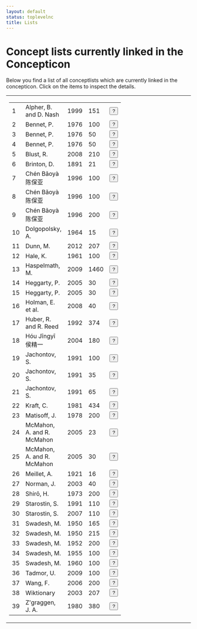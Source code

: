 ```yaml
---
layout: default
status: toplevelnc
title: Lists
---
```

<div style="display:none">t5</div>

# Concept lists currently linked in the Concepticon

Below you find a list of all conceptlists which are currently linked in the concepticon. Click on the items to inspect the details.





<table style="border:0px solid white;width:100%"><tr><td style="border:0px solid white;vertical-align:top;width:50%"><div style="display:inline;float:left">
<table id="conceptlists" class=""><tbody><tr id="Alpher-1999-151"><td>1</td><td>Alpher, B. and D. Nash</td><td>1999</td><td>151</td><td><button class="btn-xs btn" onclick="showReference('Alpher-1999-151')">?</button></td></tr><tr id="Bennet-1976-100"><td>2</td><td>Bennet, P.</td><td>1976</td><td>100</td><td><button class="btn-xs btn" onclick="showReference('Bennet-1976-100')">?</button></td></tr><tr id="Bennet-1976-50b"><td>3</td><td>Bennet, P.</td><td>1976</td><td>50</td><td><button class="btn-xs btn" onclick="showReference('Bennet-1976-50b')">?</button></td></tr><tr id="Bennet-1976-50a"><td>4</td><td>Bennet, P.</td><td>1976</td><td>50</td><td><button class="btn-xs btn" onclick="showReference('Bennet-1976-50a')">?</button></td></tr><tr id="Blust-2008-210"><td>5</td><td>Blust, R.</td><td>2008</td><td>210</td><td><button class="btn-xs btn" onclick="showReference('Blust-2008-210')">?</button></td></tr><tr id="Brinton-1891-21"><td>6</td><td>Brinton, D.</td><td>1891</td><td>21</td><td><button class="btn-xs btn" onclick="showReference('Brinton-1891-21')">?</button></td></tr><tr id="Chén-1996-100a"><td>7</td><td>Chén Bǎoyà 陈保亚</td><td>1996</td><td>100</td><td><button class="btn-xs btn" onclick="showReference('Chén-1996-100a')">?</button></td></tr><tr id="Chén-1996-100b"><td>8</td><td>Chén Bǎoyà 陈保亚</td><td>1996</td><td>100</td><td><button class="btn-xs btn" onclick="showReference('Chén-1996-100b')">?</button></td></tr><tr id="Chén-1996-200"><td>9</td><td>Chén Bǎoyà 陈保亚</td><td>1996</td><td>200</td><td><button class="btn-xs btn" onclick="showReference('Chén-1996-200')">?</button></td></tr><tr id="Dolgopolsky-1964-15"><td>10</td><td>Dolgopolsky, A.</td><td>1964</td><td>15</td><td><button class="btn-xs btn" onclick="showReference('Dolgopolsky-1964-15')">?</button></td></tr><tr id="Dunn-2012-207"><td>11</td><td>Dunn, M.</td><td>2012</td><td>207</td><td><button class="btn-xs btn" onclick="showReference('Dunn-2012-207')">?</button></td></tr><tr id="Hale-1961-100"><td>12</td><td>Hale, K.</td><td>1961</td><td>100</td><td><button class="btn-xs btn" onclick="showReference('Hale-1961-100')">?</button></td></tr><tr id="Haspelmath-2009-1460"><td>13</td><td>Haspelmath, M.</td><td>2009</td><td>1460</td><td><button class="btn-xs btn" onclick="showReference('Haspelmath-2009-1460')">?</button></td></tr><tr id="Heggarty-2005-30a"><td>14</td><td>Heggarty, P.</td><td>2005</td><td>30</td><td><button class="btn-xs btn" onclick="showReference('Heggarty-2005-30a')">?</button></td></tr><tr id="Heggarty-2005-30b"><td>15</td><td>Heggarty, P.</td><td>2005</td><td>30</td><td><button class="btn-xs btn" onclick="showReference('Heggarty-2005-30b')">?</button></td></tr><tr id="Holman-2008-40"><td>16</td><td>Holman, E. et al.</td><td>2008</td><td>40</td><td><button class="btn-xs btn" onclick="showReference('Holman-2008-40')">?</button></td></tr><tr id="Huber-1992-374"><td>17</td><td>Huber, R. and R. Reed</td><td>1992</td><td>374</td><td><button class="btn-xs btn" onclick="showReference('Huber-1992-374')">?</button></td></tr><tr id="Hóu-2004-180"><td>18</td><td>Hóu Jīngyī 侯精一</td><td>2004</td><td>180</td><td><button class="btn-xs btn" onclick="showReference('Hóu-2004-180')">?</button></td></tr><tr id="Jachontov-1991-100"><td>19</td><td>Jachontov, S.</td><td>1991</td><td>100</td><td><button class="btn-xs btn" onclick="showReference('Jachontov-1991-100')">?</button></td></tr><tr id="Jachontov-1991-35"><td>20</td><td>Jachontov, S.</td><td>1991</td><td>35</td><td><button class="btn-xs btn" onclick="showReference('Jachontov-1991-35')">?</button></td></tr><tr id="Jachontov-1991-65"><td>21</td><td>Jachontov, S.</td><td>1991</td><td>65</td><td><button class="btn-xs btn" onclick="showReference('Jachontov-1991-65')">?</button></td></tr><tr id="Kraft-1981-434"><td>22</td><td>Kraft, C.</td><td>1981</td><td>434</td><td><button class="btn-xs btn" onclick="showReference('Kraft-1981-434')">?</button></td></tr><tr id="Matisoff-1978-200"><td>23</td><td>Matisoff, J.</td><td>1978</td><td>200</td><td><button class="btn-xs btn" onclick="showReference('Matisoff-1978-200')">?</button></td></tr><tr id="McMahon-2005-23"><td>24</td><td>McMahon, A. and R. McMahon</td><td>2005</td><td>23</td><td><button class="btn-xs btn" onclick="showReference('McMahon-2005-23')">?</button></td></tr><tr id="McMahon-2005-30"><td>25</td><td>McMahon, A. and R. McMahon</td><td>2005</td><td>30</td><td><button class="btn-xs btn" onclick="showReference('McMahon-2005-30')">?</button></td></tr><tr id="Meillet-1921-16"><td>26</td><td>Meillet, A.</td><td>1921</td><td>16</td><td><button class="btn-xs btn" onclick="showReference('Meillet-1921-16')">?</button></td></tr><tr id="Norman-2003-40"><td>27</td><td>Norman, J.</td><td>2003</td><td>40</td><td><button class="btn-xs btn" onclick="showReference('Norman-2003-40')">?</button></td></tr><tr id="Shirō-1973-200"><td>28</td><td>Shirō, H.</td><td>1973</td><td>200</td><td><button class="btn-xs btn" onclick="showReference('Shirō-1973-200')">?</button></td></tr><tr id="Starostin-1991-110"><td>29</td><td>Starostin, S.</td><td>1991</td><td>110</td><td><button class="btn-xs btn" onclick="showReference('Starostin-1991-110')">?</button></td></tr><tr id="Starostin-2007-110"><td>30</td><td>Starostin, S.</td><td>2007</td><td>110</td><td><button class="btn-xs btn" onclick="showReference('Starostin-2007-110')">?</button></td></tr><tr id="Swadesh-1950-165"><td>31</td><td>Swadesh, M.</td><td>1950</td><td>165</td><td><button class="btn-xs btn" onclick="showReference('Swadesh-1950-165')">?</button></td></tr><tr id="Swadesh-1950-215"><td>32</td><td>Swadesh, M.</td><td>1950</td><td>215</td><td><button class="btn-xs btn" onclick="showReference('Swadesh-1950-215')">?</button></td></tr><tr id="Swadesh-1952-200"><td>33</td><td>Swadesh, M.</td><td>1952</td><td>200</td><td><button class="btn-xs btn" onclick="showReference('Swadesh-1952-200')">?</button></td></tr><tr id="Swadesh-1955-100"><td>34</td><td>Swadesh, M.</td><td>1955</td><td>100</td><td><button class="btn-xs btn" onclick="showReference('Swadesh-1955-100')">?</button></td></tr><tr id="Swadesh-1960-100"><td>35</td><td>Swadesh, M.</td><td>1960</td><td>100</td><td><button class="btn-xs btn" onclick="showReference('Swadesh-1960-100')">?</button></td></tr><tr id="Tadmor-2009-100"><td>36</td><td>Tadmor, U.</td><td>2009</td><td>100</td><td><button class="btn-xs btn" onclick="showReference('Tadmor-2009-100')">?</button></td></tr><tr id="Wang-2006-200"><td>37</td><td>Wang, F.</td><td>2006</td><td>200</td><td><button class="btn-xs btn" onclick="showReference('Wang-2006-200')">?</button></td></tr><tr id="Wiktionary-2003-207"><td>38</td><td>Wiktionary</td><td>2003</td><td>207</td><td><button class="btn-xs btn" onclick="showReference('Wiktionary-2003-207')">?</button></td></tr><tr id="Zgraggen-1980-380"><td>39</td><td>Z'graggen, J. A.</td><td>1980</td><td>380</td><td><button class="btn-xs btn" onclick="showReference('Zgraggen-1980-380')">?</button></td></tr></tbody></table></div></td><td style="border:0px solid white;vertical-align:top;"><div style="float:left;display:inline" id="popup"></div>
</td></tr></table>
<script src="media/vendor/jquery.dataTables.js"></script>
<script>var REFS = {"Wang-2006-200": "<table class=\"reference dataTable\"> <tr><th>Identifier</th><td>Wang-2006-200</td></tr> <tr><th>Compiler</th><td>Wang, F.</td></tr> <tr><th>Date</th><td>2006</td></tr> <tr><th>Items</th><td>200</td></tr> <tr><th>Source L.</th><td>Chinese, English</td></tr> <tr><th>Target L.</th><td>Chinese</td></tr> <tr><th>References</th><td><p class=\"reference\">Hamed, M. and F. Wang (2006): <strong>Stuck in the forest: Trees, networks and Chinese dialects</strong>. <em>Diachronica</em> 23. 29-60. <a class=\"evobib\" href=\"http://bibliography.lingpy.org?key=Hamed2006\" target=\"_blank\">REF</a> <a class=\"evobib\" href=\"https://github.com/concepticon/lists/blob/master/sources/Hamed2006.pdf?raw=true\" target=\"_blank\">PDF</a></p></td></tr> <tr><th>Note</th><td><p>This is a very close rendering of <a href=\"lists.html?conceptlist=Swadesh-1952-200\">Swadesh's traditional list of 200 items</a>, yet since it was designed as a testlist for Chinese dialects, there are some slight deviations from the original (compare, for example, the items for \"hot\", but also \"dull\" which is erroneously translated as \"stupid\"). Note that the data itself does not appear in any source, but was kindly provided by one of the authors.</p></td></tr><tr><th>View</th><td><a href=\"https://github.com/concepticon/lists/blob/master/conceptlists/Wang-2006-200.tsv\">RAW</a> <a href=\"compare.html?conceptlist=Wang-2006-200\">BROWSE</a></td></tr> <table>", "Zgraggen-1980-380": "<table class=\"reference dataTable\"> <tr><th>Identifier</th><td>Zgraggen-1980-380</td></tr> <tr><th>Compiler</th><td>Z'graggen, J. A.</td></tr> <tr><th>Date</th><td>1980</td></tr> <tr><th>Items</th><td>380</td></tr> <tr><th>Source L.</th><td>English</td></tr> <tr><th>Target L.</th><td>New Guinea</td></tr> <tr><th>References</th><td><p class=\"reference\">Z'graggen, J. (1980): <strong>A comparative word list of the Rai Coast languages, Madang province, Papua New Guinea</strong>. Australian National University: Canberra. <a class=\"evobib\" href=\"http://bibliography.lingpy.org?key=Zgraggen1980\" target=\"_blank\">REF</a> <a class=\"evobib\" href=\"https://github.com/concepticon/lists/blob/master/sources/Zgraggen1980.pdf?raw=true\" target=\"_blank\">PDF</a></p></td></tr> <tr><th>Note</th><td></td></tr><tr><th>View</th><td><a href=\"https://github.com/concepticon/lists/blob/master/conceptlists/Zgraggen-1980-380.tsv\">RAW</a> <a href=\"compare.html?conceptlist=Zgraggen-1980-380\">BROWSE</a></td></tr> <table>", "McMahon-2005-23": "<table class=\"reference dataTable\"> <tr><th>Identifier</th><td>McMahon-2005-23</td></tr> <tr><th>Compiler</th><td>McMahon, A. and R. McMahon</td></tr> <tr><th>Date</th><td>2005</td></tr> <tr><th>Items</th><td>23</td></tr> <tr><th>Source L.</th><td>English</td></tr> <tr><th>Target L.</th><td>Indo-European</td></tr> <tr><th>References</th><td><p class=\"reference\">McMahon, A. and R. McMahon (2005): <strong>Language classification by numbers</strong>. Oxford University Press: Oxford. <a class=\"evobib\" href=\"http://bibliography.lingpy.org?key=McMahon2005\" target=\"_blank\">REF</a> <a class=\"evobib\" href=\"https://github.com/concepticon/lists/blob/master/sources/McMahon2005.pdf?raw=true\" target=\"_blank\">PDF</a></p></td></tr> <tr><th>Note</th><td><p>This is what the authors call a \"lolo\" list for Indo-European languages in the database by <a href=\"http://bibliography.lingpy.org?key=Dyen1997\">Dyen et al. (1997)</a>, that is, a list low in \"reconstructability\" and low in \"retentiveness\". So the items are supposed to be among the less stable concepts that can be found in Swadesh-style databases for Indo-European languages.</p></td></tr><tr><th>View</th><td><a href=\"https://github.com/concepticon/lists/blob/master/conceptlists/McMahon-2005-23.tsv\">RAW</a> <a href=\"compare.html?conceptlist=McMahon-2005-23\">BROWSE</a></td></tr> <table>", "Blust-2008-210": "<table class=\"reference dataTable\"> <tr><th>Identifier</th><td>Blust-2008-210</td></tr> <tr><th>Compiler</th><td>Blust, R.</td></tr> <tr><th>Date</th><td>2008</td></tr> <tr><th>Items</th><td>210</td></tr> <tr><th>Source L.</th><td>English</td></tr> <tr><th>Target L.</th><td>Austronesian</td></tr> <tr><th>References</th><td><p class=\"reference\">Greenhill, S., R. Blust, and R. Gray (2008): <strong>The Austronesian Basic Vocabulary Database: From bioinformatics to lexomics</strong>. <em>Evolutionary Bioinformatics</em> 4. 271-283. <a class=\"evobib\" href=\"http://bibliography.lingpy.org?key=Greenhill2008\" target=\"_blank\">REF</a> <a class=\"evobib\" href=\"https://github.com/concepticon/lists/blob/master/sources/Greenhill2008.pdf?raw=true\" target=\"_blank\">PDF</a></p></td></tr> <tr><th>Note</th><td><p>This is the 210 item concept list which is used in the <a href=\"http://language.psy.auckland.ac.nz/austronesian/\">Austronesian Basic Vocabulary Database</a>.</p></td></tr><tr><th>View</th><td><a href=\"https://github.com/concepticon/lists/blob/master/conceptlists/Blust-2008-210.tsv\">RAW</a> <a href=\"compare.html?conceptlist=Blust-2008-210\">BROWSE</a></td></tr> <table>", "Norman-2003-40": "<table class=\"reference dataTable\"> <tr><th>Identifier</th><td>Norman-2003-40</td></tr> <tr><th>Compiler</th><td>Norman, J.</td></tr> <tr><th>Date</th><td>2003</td></tr> <tr><th>Items</th><td>40</td></tr> <tr><th>Source L.</th><td>English</td></tr> <tr><th>Target L.</th><td>Chinese</td></tr> <tr><th>References</th><td><p class=\"reference\">Norman, J. (2003): <strong>The Chinese dialects</strong><strong>. Phonology</strong>. In: Thurgood, G. and R. LaPolla (eds.): <em>The Sino-Tibetan languages</em>Routledge: London and New York. 72-83. <a class=\"evobib\" href=\"http://bibliography.lingpy.org?key=Norman2003\" target=\"_blank\">REF</a> <a class=\"evobib\" href=\"https://github.com/concepticon/lists/blob/master/sources/Norman2003.pdf?raw=true\" target=\"_blank\">PDF</a></p></td></tr> <tr><th>Note</th><td><p>This list of 40 items was proposed as a diagnostic test list to check whether a language belongs to the group of Sinitic languages or not. Note that what is labelled as \"common chinese\" in the list is a reconstruction system similar to that of Middle Chinese, but -- according to J. Norman -- less biased by the character readings of the traditional rhyme dictionaries published around 600 AD.</p></td></tr><tr><th>View</th><td><a href=\"https://github.com/concepticon/lists/blob/master/conceptlists/Norman-2003-40.tsv\">RAW</a> <a href=\"compare.html?conceptlist=Norman-2003-40\">BROWSE</a></td></tr> <table>", "Swadesh-1960-100": "<table class=\"reference dataTable\"> <tr><th>Identifier</th><td>Swadesh-1960-100</td></tr> <tr><th>Compiler</th><td>Swadesh, M.</td></tr> <tr><th>Date</th><td>1960</td></tr> <tr><th>Items</th><td>100</td></tr> <tr><th>Source L.</th><td>English</td></tr> <tr><th>Target L.</th><td>Global</td></tr> <tr><th>References</th><td><p class=\"reference\">Hymes, D. (1960): <strong>Lexicostatistics So Far</strong>. <em>Current Anthropology</em> 1.1. 3-44. <a class=\"evobib\" href=\"http://bibliography.lingpy.org?key=Hymes1960\" target=\"_blank\">REF</a> <a class=\"evobib\" href=\"https://github.com/concepticon/lists/blob/master/sources/Hymes1960.pdf?raw=true\" target=\"_blank\">PDF</a></p></td></tr> <tr><th>Note</th><td><p>According to the source, this list was proposed by Swadesh as a diagnostic test list that could supplement the <a href=\"lists.html?conceptlist=Swadesh-1955-100\">list of 100 items</a> in case researchers would face difficulties in identifying all translational equivalents for the 100 item list. Unfortunately, the only source which we could find for this list, <a href=\"http:bibliography.lingpy.org?key=Hymes1960\">Hymes (1960)</a>, presents the concept glosses in an abbreviated form which does not allow us to distinguish whether we are dealing with verbal or nominal meanings. As a confusing result of this, the concept \"rain\" occurs twice, both in the <a href=\"lists.html?conceptlist=Swadesh-1955-100\">stable list of 100 items</a> (item 76) and in the <a href=\"lists.html?conceptlist=Swadesh-1960-100\">supplementary list</a> (item 121).</p></td></tr><tr><th>View</th><td><a href=\"https://github.com/concepticon/lists/blob/master/conceptlists/Swadesh-1960-100.tsv\">RAW</a> <a href=\"compare.html?conceptlist=Swadesh-1960-100\">BROWSE</a></td></tr> <table>", "Kraft-1981-434": "<table class=\"reference dataTable\"> <tr><th>Identifier</th><td>Kraft-1981-434</td></tr> <tr><th>Compiler</th><td>Kraft, C.</td></tr> <tr><th>Date</th><td>1981</td></tr> <tr><th>Items</th><td>434</td></tr> <tr><th>Source L.</th><td>English, Hausa</td></tr> <tr><th>Target L.</th><td>Chadic</td></tr> <tr><th>References</th><td><p class=\"reference\"> (1981): <strong>Chadic wordlists</strong>. Dietrich Reimer: Berlin. <a class=\"evobib\" href=\"http://bibliography.lingpy.org?key=Kraft1981\" target=\"_blank\">REF</a> <a class=\"evobib\" href=\"https://github.com/concepticon/lists/blob/master/sources/Kraft1981.pdf?raw=true\" target=\"_blank\">PDF</a></p></td></tr> <tr><th>Note</th><td><p>A large conceptlist of 434 basic concepts compiled for the study of Chadic languages.</p></td></tr><tr><th>View</th><td><a href=\"https://github.com/concepticon/lists/blob/master/conceptlists/Kraft-1981-434.tsv\">RAW</a> <a href=\"compare.html?conceptlist=Kraft-1981-434\">BROWSE</a></td></tr> <table>", "Ch\u00e9n-1996-100a": "<table class=\"reference dataTable\"> <tr><th>Identifier</th><td>Ch\u00e9n-1996-100a</td></tr> <tr><th>Compiler</th><td>Ch\u00e9n B\u01ceoy\u00e0 \u9648\u4fdd\u4e9a</td></tr> <tr><th>Date</th><td>1996</td></tr> <tr><th>Items</th><td>100</td></tr> <tr><th>Source L.</th><td>Chinese</td></tr> <tr><th>Target L.</th><td>Chinese, Tai</td></tr> <tr><th>References</th><td><p class=\"reference\">Ch\u00e9n B\u01ceoy\u00e0 \u9648\u4fdd\u4e9a (1996): <strong>L\u00f9n y\u01d4y\u00e1n ji\u0113ch\u00f9 y\u01d4 y\u01d4y\u00e1n li\u00e1nm\u00e9ng</strong> \u8bba\u8bed\u8a00\u63a5\u89e6\u4e0e\u8bed\u8a00\u8054\u76df [Language contact and language unions]. Y\u01d4w\u00e9n \u8bed\u6587: B\u011bij\u012bng \u5317\u4eac. <a class=\"evobib\" href=\"http://bibliography.lingpy.org?key=Chen1996\" target=\"_blank\">REF</a> <a class=\"evobib\" href=\"https://github.com/concepticon/lists/blob/master/sources/Chen1996.pdf?raw=true\" target=\"_blank\">PDF</a></p></td></tr> <tr><th>Note</th><td><p>This is the supposedly stable part of a concept list, slightly modified from Swadesh's originial <a href=\"lists.html?conceptlist=Swadesh-1952-200\">concept list of 200 Items</a>.</p></td></tr><tr><th>View</th><td><a href=\"https://github.com/concepticon/lists/blob/master/conceptlists/Chen-1996-100a.tsv\">RAW</a> <a href=\"compare.html?conceptlist=Ch\u00e9n-1996-100a\">BROWSE</a></td></tr> <table>", "Brinton-1891-21": "<table class=\"reference dataTable\"> <tr><th>Identifier</th><td>Brinton-1891-21</td></tr> <tr><th>Compiler</th><td>Brinton, D.</td></tr> <tr><th>Date</th><td>1891</td></tr> <tr><th>Items</th><td>21</td></tr> <tr><th>Source L.</th><td>English</td></tr> <tr><th>Target L.</th><td>American languages</td></tr> <tr><th>References</th><td><p class=\"reference\">Brinton, D. (1891): <strong>The American race. A linguistic classification and ethnographic description of the native tribes of North and South America</strong>. N. D. C. Hodges: New York. <a class=\"evobib\" href=\"http://bibliography.lingpy.org?key=Brinton1891\" target=\"_blank\">REF</a> <a class=\"evobib\" href=\"https://github.com/concepticon/lists/blob/master/sources/Brinton1891.pdf?raw=true\" target=\"_blank\">PDF</a></p></td></tr> <tr><th>Note</th><td><p>This list of 21 items was used as a means to compare basic characteristics of different indigeneous languages of America.</p></td></tr><tr><th>View</th><td><a href=\"https://github.com/concepticon/lists/blob/master/conceptlists/Brinton-1891-21.tsv\">RAW</a> <a href=\"compare.html?conceptlist=Brinton-1891-21\">BROWSE</a></td></tr> <table>", "Bennet-1976-50b": "<table class=\"reference dataTable\"> <tr><th>Identifier</th><td>Bennet-1976-50b</td></tr> <tr><th>Compiler</th><td>Bennet, P.</td></tr> <tr><th>Date</th><td>1976</td></tr> <tr><th>Items</th><td>50</td></tr> <tr><th>Source L.</th><td>English</td></tr> <tr><th>Target L.</th><td>Bantu</td></tr> <tr><th>References</th><td><p class=\"reference\">Bennet, P. (1976): <strong>Some problems of Bantu lexicostatistics</strong>. <em>Cahiers de l'Institut de Linguistique de Louvain</em> 3.5-6. 147-173. <a class=\"evobib\" href=\"http://bibliography.lingpy.org?key=Bennet1976\" target=\"_blank\">REF</a> <a class=\"evobib\" href=\"https://github.com/concepticon/lists/blob/master/sources/Bennet1976.pdf?raw=true\" target=\"_blank\">PDF</a></p></td></tr> <tr><th>Note</th><td><p>This list was created to carry out lexicostatistical studies of Bantu languages. This subset of the <a href=\"lists.html?conceptlist=Bennet-1976-100\">complete list</a> contains only verbs.</p></td></tr><tr><th>View</th><td><a href=\"https://github.com/concepticon/lists/blob/master/conceptlists/Bennet-1976-50b.tsv\">RAW</a> <a href=\"compare.html?conceptlist=Bennet-1976-50b\">BROWSE</a></td></tr> <table>", "Bennet-1976-50a": "<table class=\"reference dataTable\"> <tr><th>Identifier</th><td>Bennet-1976-50a</td></tr> <tr><th>Compiler</th><td>Bennet, P.</td></tr> <tr><th>Date</th><td>1976</td></tr> <tr><th>Items</th><td>50</td></tr> <tr><th>Source L.</th><td>English</td></tr> <tr><th>Target L.</th><td>Bantu</td></tr> <tr><th>References</th><td><p class=\"reference\">Bennet, P. (1976): <strong>Some problems of Bantu lexicostatistics</strong>. <em>Cahiers de l'Institut de Linguistique de Louvain</em> 3.5-6. 147-173. <a class=\"evobib\" href=\"http://bibliography.lingpy.org?key=Bennet1976\" target=\"_blank\">REF</a> <a class=\"evobib\" href=\"https://github.com/concepticon/lists/blob/master/sources/Bennet1976.pdf?raw=true\" target=\"_blank\">PDF</a></p></td></tr> <tr><th>Note</th><td><p>This list was created to carry out lexicostatistical studies of Bantu languages. This subset of the <a href=\"lists.html?conceptlist=Bennet-1976-100\">complete list</a> contains only nouns.</p></td></tr><tr><th>View</th><td><a href=\"https://github.com/concepticon/lists/blob/master/conceptlists/Bennet-1976-50a.tsv\">RAW</a> <a href=\"compare.html?conceptlist=Bennet-1976-50a\">BROWSE</a></td></tr> <table>", "Swadesh-1955-100": "<table class=\"reference dataTable\"> <tr><th>Identifier</th><td>Swadesh-1955-100</td></tr> <tr><th>Compiler</th><td>Swadesh, M.</td></tr> <tr><th>Date</th><td>1955</td></tr> <tr><th>Items</th><td>100</td></tr> <tr><th>Source L.</th><td>English</td></tr> <tr><th>Target L.</th><td>Global</td></tr> <tr><th>References</th><td><p class=\"reference\">Swadesh, M. (1955): <strong>Towards greater accuracy in lexicostatistic dating</strong>. <em>International Journal of American Linguistics</em> 21.2. 121-137. <a class=\"evobib\" href=\"http://bibliography.lingpy.org?key=Swadesh1955\" target=\"_blank\">REF</a> <a class=\"evobib\" href=\"https://github.com/concepticon/lists/blob/master/sources/Swadesh1955.pdf?raw=true\" target=\"_blank\">PDF</a></p></td></tr> <tr><th>Note</th><td><p>Swadesh's most famous concept list of 100 items. The original article lists all 215 items originally proposed in the first article on <a href=\"http://bibliography.lingpy.org?key=Swadesh1950\">lexicostatistics in 1950</a>, but marks the most stable items specifically.</p></td></tr><tr><th>View</th><td><a href=\"https://github.com/concepticon/lists/blob/master/conceptlists/Swadesh-1955-100.tsv\">RAW</a> <a href=\"compare.html?conceptlist=Swadesh-1955-100\">BROWSE</a></td></tr> <table>", "Alpher-1999-151": "<table class=\"reference dataTable\"> <tr><th>Identifier</th><td>Alpher-1999-151</td></tr> <tr><th>Compiler</th><td>Alpher, B. and D. Nash</td></tr> <tr><th>Date</th><td>1999</td></tr> <tr><th>Items</th><td>151</td></tr> <tr><th>Source L.</th><td></td></tr> <tr><th>Target L.</th><td></td></tr> <tr><th>References</th><td><p class=\"reference\">Alpher, B. and D. Nash (1999): <strong>Lexical replacement and cognate equilibrium in Australia</strong>. <em>Australian Journal of Linguistics</em> 19.1. 5-56. <a class=\"evobib\" href=\"http://bibliography.lingpy.org?key=Alpher1999\" target=\"_blank\">REF</a> <a class=\"evobib\" href=\"https://github.com/concepticon/lists/blob/master/sources/Alpher1999.pdf?raw=true\" target=\"_blank\">PDF</a></p></td></tr> <tr><th>Note</th><td><p>This list was originally proposed in order to carry out lexicostatistical studies of Australian languages.</p></td></tr><tr><th>View</th><td><a href=\"https://github.com/concepticon/lists/blob/master/conceptlists/Alpher-1999-151.tsv\">RAW</a> <a href=\"compare.html?conceptlist=Alpher-1999-151\">BROWSE</a></td></tr> <table>", "McMahon-2005-30": "<table class=\"reference dataTable\"> <tr><th>Identifier</th><td>McMahon-2005-30</td></tr> <tr><th>Compiler</th><td>McMahon, A. and R. McMahon</td></tr> <tr><th>Date</th><td>2005</td></tr> <tr><th>Items</th><td>30</td></tr> <tr><th>Source L.</th><td>English</td></tr> <tr><th>Target L.</th><td>Indo-European</td></tr> <tr><th>References</th><td><p class=\"reference\">McMahon, A. and R. McMahon (2005): <strong>Language classification by numbers</strong>. Oxford University Press: Oxford. <a class=\"evobib\" href=\"http://bibliography.lingpy.org?key=McMahon2005\" target=\"_blank\">REF</a> <a class=\"evobib\" href=\"https://github.com/concepticon/lists/blob/master/sources/McMahon2005.pdf?raw=true\" target=\"_blank\">PDF</a></p></td></tr> <tr><th>Note</th><td><p>This is what the authors call a \"hihi\" list for Indo-European languages in the database by <a href=\"http://bibliography.lingpy.org?key=Dyen1997\">Dyen et al. (1997)</a>, that is, a list high in \"reconstructability\" and high in \"retentiveness\". So the items are supposed to be among the most stable concepts that can be found in the Indo-European languages.</p></td></tr><tr><th>View</th><td><a href=\"https://github.com/concepticon/lists/blob/master/conceptlists/McMahon-2005-30.tsv\">RAW</a> <a href=\"compare.html?conceptlist=McMahon-2005-30\">BROWSE</a></td></tr> <table>", "Haspelmath-2009-1460": "<table class=\"reference dataTable\"> <tr><th>Identifier</th><td>Haspelmath-2009-1460</td></tr> <tr><th>Compiler</th><td>Haspelmath, M.</td></tr> <tr><th>Date</th><td>2009</td></tr> <tr><th>Items</th><td>1460</td></tr> <tr><th>Source L.</th><td>English</td></tr> <tr><th>Target L.</th><td>Global</td></tr> <tr><th>References</th><td><p class=\"reference\">wrong type collection <a class=\"evobib\" href=\"http://bibliography.lingpy.org?key=Haspelmath2009\" target=\"_blank\">REF</a> <a class=\"evobib\" href=\"https://github.com/concepticon/lists/blob/master/sources/Haspelmath2009.pdf?raw=true\" target=\"_blank\">PDF</a></p></td></tr> <tr><th>Note</th><td><p>This is the large list of concepts underlying the <a href=\"http://wold.clld.org\">World Loanword Database</a>.</p></td></tr><tr><th>View</th><td><a href=\"https://github.com/concepticon/lists/blob/master/conceptlists/Haspelmath-2009-1460.tsv\">RAW</a> <a href=\"compare.html?conceptlist=Haspelmath-2009-1460\">BROWSE</a></td></tr> <table>", "Swadesh-1950-215": "<table class=\"reference dataTable\"> <tr><th>Identifier</th><td>Swadesh-1950-215</td></tr> <tr><th>Compiler</th><td>Swadesh, M.</td></tr> <tr><th>Date</th><td>1950</td></tr> <tr><th>Items</th><td>215</td></tr> <tr><th>Source L.</th><td>English</td></tr> <tr><th>Target L.</th><td>Global</td></tr> <tr><th>References</th><td><p class=\"reference\">Swadesh, M. (1950): <strong>Salish internal relationships</strong>. <em>International Journal of American Linguistics</em> 16.4. 157-167. <a class=\"evobib\" href=\"http://bibliography.lingpy.org?key=Swadesh1950\" target=\"_blank\">REF</a> <a class=\"evobib\" href=\"https://github.com/concepticon/lists/blob/master/sources/Swadesh1950.pdf?raw=true\" target=\"_blank\">PDF</a></p></td></tr> <tr><th>Note</th><td><p>The first list which was proposed by Swadesh. He never applied it to the Salish language, since there was not enough data to translate the items into all Salish languages, but this was the initial list which Swadesh had envisioned. Note that in the original text, there is a spelling error, pointing to 225 items, although the actual number of items directly mentioned by Swadesh sums up to only 215.</p></td></tr><tr><th>View</th><td><a href=\"https://github.com/concepticon/lists/blob/master/conceptlists/Swadesh-1950-215.tsv\">RAW</a> <a href=\"compare.html?conceptlist=Swadesh-1950-215\">BROWSE</a></td></tr> <table>", "Ch\u00e9n-1996-100b": "<table class=\"reference dataTable\"> <tr><th>Identifier</th><td>Ch\u00e9n-1996-100b</td></tr> <tr><th>Compiler</th><td>Ch\u00e9n B\u01ceoy\u00e0 \u9648\u4fdd\u4e9a</td></tr> <tr><th>Date</th><td>1996</td></tr> <tr><th>Items</th><td>100</td></tr> <tr><th>Source L.</th><td>Chinese</td></tr> <tr><th>Target L.</th><td>Chinese, Tai</td></tr> <tr><th>References</th><td><p class=\"reference\">Ch\u00e9n B\u01ceoy\u00e0 \u9648\u4fdd\u4e9a (1996): <strong>L\u00f9n y\u01d4y\u00e1n ji\u0113ch\u00f9 y\u01d4 y\u01d4y\u00e1n li\u00e1nm\u00e9ng</strong> \u8bba\u8bed\u8a00\u63a5\u89e6\u4e0e\u8bed\u8a00\u8054\u76df [Language contact and language unions]. Y\u01d4w\u00e9n \u8bed\u6587: B\u011bij\u012bng \u5317\u4eac. <a class=\"evobib\" href=\"http://bibliography.lingpy.org?key=Chen1996\" target=\"_blank\">REF</a> <a class=\"evobib\" href=\"https://github.com/concepticon/lists/blob/master/sources/Chen1996.pdf?raw=true\" target=\"_blank\">PDF</a></p></td></tr> <tr><th>Note</th><td><p>This is the supposedly less stable part of the concept list, slightly modified from Swadesh's originial <a href=\"lists.html?conceptlist=Swadesh-1952-200\">concept list of 200 Items</a>.</p></td></tr><tr><th>View</th><td><a href=\"https://github.com/concepticon/lists/blob/master/conceptlists/Chen-1996-100b.tsv\">RAW</a> <a href=\"compare.html?conceptlist=Ch\u00e9n-1996-100b\">BROWSE</a></td></tr> <table>", "Tadmor-2009-100": "<table class=\"reference dataTable\"> <tr><th>Identifier</th><td>Tadmor-2009-100</td></tr> <tr><th>Compiler</th><td>Tadmor, U.</td></tr> <tr><th>Date</th><td>2009</td></tr> <tr><th>Items</th><td>100</td></tr> <tr><th>Source L.</th><td>English</td></tr> <tr><th>Target L.</th><td>Global</td></tr> <tr><th>References</th><td><p class=\"reference\">Tadmor, U. (2009): <strong>Loanwords in the world\u2019s languages</strong><strong>. Findings and results</strong>. In: Haspelmath, M. and U. Tadmor (eds.): <em>Loanwords in the world's languages</em>de Gruyter: Berlin and New York. 55-75. <a class=\"evobib\" href=\"http://bibliography.lingpy.org?key=Tadmor2009\" target=\"_blank\">REF</a> <a class=\"evobib\" href=\"https://github.com/concepticon/lists/blob/master/sources/Tadmor2009.pdf?raw=true\" target=\"_blank\">PDF</a></p></td></tr> <tr><th>Note</th><td><p>This list is assumed to contain concepts which are not only stable but also resistant to borrowing. The concepts were selected with help of the <a href=\"http://wold.clld.org\">World Loanword Database</a> which contains various information regarding lexical borrowing in different languages of the world.</p></td></tr><tr><th>View</th><td><a href=\"https://github.com/concepticon/lists/blob/master/conceptlists/Tadmor-2009-100.tsv\">RAW</a> <a href=\"compare.html?conceptlist=Tadmor-2009-100\">BROWSE</a></td></tr> <table>", "H\u00f3u-2004-180": "<table class=\"reference dataTable\"> <tr><th>Identifier</th><td>H\u00f3u-2004-180</td></tr> <tr><th>Compiler</th><td>H\u00f3u J\u012bngy\u012b \u4faf\u7cbe\u4e00</td></tr> <tr><th>Date</th><td>2004</td></tr> <tr><th>Items</th><td>180</td></tr> <tr><th>Source L.</th><td>Chinese</td></tr> <tr><th>Target L.</th><td>Chinese</td></tr> <tr><th>References</th><td><p class=\"reference\">H\u00f3u J\u012bngy\u012b \u4faf\u7cbe\u4e00 (ed.) (2004): <strong>Xi\u00e0nd\u00e0i H\u00e0ny\u01d4 f\u0101ngy\u00e1n y\u012bnk\u00f9</strong> \u73b0\u4ee3\u6c49\u8bed\u65b9\u8a00\u97f3\u5e93 [Phonological database of Chinese dialects]. CD-ROM. <a class=\"evobib\" href=\"http://bibliography.lingpy.org?key=Hou2004\" target=\"_blank\">REF</a> <a class=\"evobib\" href=\"https://github.com/concepticon/lists/blob/master/sources/Hou2004.pdf?raw=true\" target=\"_blank\">PDF</a></p></td></tr> <tr><th>Note</th><td><p>This list is used as a basic concept list for a survey of 40 Chinese dialect varieties.</p></td></tr><tr><th>View</th><td><a href=\"https://github.com/concepticon/lists/blob/master/conceptlists/Hou-2004-180.tsv\">RAW</a> <a href=\"compare.html?conceptlist=H\u00f3u-2004-180\">BROWSE</a></td></tr> <table>", "Heggarty-2005-30a": "<table class=\"reference dataTable\"> <tr><th>Identifier</th><td>Heggarty-2005-30a</td></tr> <tr><th>Compiler</th><td>Heggarty, P.</td></tr> <tr><th>Date</th><td>2005</td></tr> <tr><th>Items</th><td>30</td></tr> <tr><th>Source L.</th><td>English</td></tr> <tr><th>Target L.</th><td>Andean</td></tr> <tr><th>References</th><td><p class=\"reference\">McMahon, A. and R. McMahon (2005): <strong>Language classification by numbers</strong>. Oxford University Press: Oxford. <a class=\"evobib\" href=\"http://bibliography.lingpy.org?key=McMahon2005\" target=\"_blank\">REF</a> <a class=\"evobib\" href=\"https://github.com/concepticon/lists/blob/master/sources/McMahon2005.pdf?raw=true\" target=\"_blank\">PDF</a></p></td></tr> <tr><th>Note</th><td><p>This is what <a href=\"http://bibliography.lingpy.org?key=McMahon2005\">McMahon and McMahon (2005)</a> call a \"hihi\" list for Andean languages, that is, a list high in \"reconstructability\" and high in \"retentiveness\". So the items are supposed to be among the most stable concepts that can be found in the Andean languages.</p></td></tr><tr><th>View</th><td><a href=\"https://github.com/concepticon/lists/blob/master/conceptlists/Heggarty-2005-30a.tsv\">RAW</a> <a href=\"compare.html?conceptlist=Heggarty-2005-30a\">BROWSE</a></td></tr> <table>", "Jachontov-1991-100": "<table class=\"reference dataTable\"> <tr><th>Identifier</th><td>Jachontov-1991-100</td></tr> <tr><th>Compiler</th><td>Jachontov, S.</td></tr> <tr><th>Date</th><td>1991</td></tr> <tr><th>Items</th><td>100</td></tr> <tr><th>Source L.</th><td>Russian, English</td></tr> <tr><th>Target L.</th><td>Global</td></tr> <tr><th>References</th><td><p class=\"reference\">Starostin, S. (1991): <strong>Altajskaja problema i proischo\\vzdenije japonskogo jazyka [The Altaic problem and the origin of the Japanese language]</strong>. Nauka: Moscow. <a class=\"evobib\" href=\"http://bibliography.lingpy.org?key=Starostin1991\" target=\"_blank\">REF</a> <a class=\"evobib\" href=\"https://github.com/concepticon/lists/blob/master/sources/Starostin1991.pdf?raw=true\" target=\"_blank\">PDF</a></p></td></tr> <tr><th>Note</th><td><p>This is a concept list proposed by Sergej Jachontov as an alternative to <a href=\"lists.html?conceptlist=Swadesh-1955-100\">Swadesh's original list of 100 items</a>. In this list, 10 items from the original list were removed and 10 new items were added. The list was proposed much earlier than the source, but Jachontov never published his list officially. Note that there is a spelling error in the source of <a href=\"http://bibliography.lingpy.org?key=Starostin1991\">Starostin (1991: 91)</a>: In the source, the second item is labelled \"\u0442\u0435\u0447\u044c\" (\"float\") in Russian, although the alphabetical order suggests that \"\u0436\u0435\u0447\u044c\" (\"burn tr.\") was originally intended by the author.</p></td></tr><tr><th>View</th><td><a href=\"https://github.com/concepticon/lists/blob/master/conceptlists/Jachontov-1991-100.tsv\">RAW</a> <a href=\"compare.html?conceptlist=Jachontov-1991-100\">BROWSE</a></td></tr> <table>", "Hale-1961-100": "<table class=\"reference dataTable\"> <tr><th>Identifier</th><td>Hale-1961-100</td></tr> <tr><th>Compiler</th><td>Hale, K.</td></tr> <tr><th>Date</th><td>1961</td></tr> <tr><th>Items</th><td>100</td></tr> <tr><th>Source L.</th><td>English</td></tr> <tr><th>Target L.</th><td>Australian</td></tr> <tr><th>References</th><td><p class=\"reference\">Alpher, B. and D. Nash (1999): <strong>Lexical replacement and cognate equilibrium in Australia</strong>. <em>Australian Journal of Linguistics</em> 19.1. 5-56. <a class=\"evobib\" href=\"http://bibliography.lingpy.org?key=Alpher1999\" target=\"_blank\">REF</a> <a class=\"evobib\" href=\"https://github.com/concepticon/lists/blob/master/sources/Alpher1999.pdf?raw=true\" target=\"_blank\">PDF</a></p></td></tr> <tr><th>Note</th><td><p>According to <a href=\"http://bibliography.lingpy.org?key=Alpher1999\">Alpher and Nash (1999)</a>, this list has been created by K. Hale and is\nreflected in an unpublished resource from 1961.</p></td></tr><tr><th>View</th><td><a href=\"https://github.com/concepticon/lists/blob/master/conceptlists/Hale-1961-100.tsv\">RAW</a> <a href=\"compare.html?conceptlist=Hale-1961-100\">BROWSE</a></td></tr> <table>", "Bennet-1976-100": "<table class=\"reference dataTable\"> <tr><th>Identifier</th><td>Bennet-1976-100</td></tr> <tr><th>Compiler</th><td>Bennet, P.</td></tr> <tr><th>Date</th><td>1976</td></tr> <tr><th>Items</th><td>100</td></tr> <tr><th>Source L.</th><td>English</td></tr> <tr><th>Target L.</th><td>Bantu</td></tr> <tr><th>References</th><td><p class=\"reference\">Bennet, P. (1976): <strong>Some problems of Bantu lexicostatistics</strong>. <em>Cahiers de l'Institut de Linguistique de Louvain</em> 3.5-6. 147-173. <a class=\"evobib\" href=\"http://bibliography.lingpy.org?key=Bennet1976\" target=\"_blank\">REF</a> <a class=\"evobib\" href=\"https://github.com/concepticon/lists/blob/master/sources/Bennet1976.pdf?raw=true\" target=\"_blank\">PDF</a></p></td></tr> <tr><th>Note</th><td><p>This list was created to carry out lexicostatistical studies of Bantu languages. Originally, it is divided into two parts, one for nouns (<a href=\"lists.html?conceptlist=Bennet-1976-50\">163-165</a>) and one for verbs (<a href=\"lists.html?conceptlist=Bennet-1976-50b\">166f</a>). Here, we list both parts together.</p></td></tr><tr><th>View</th><td><a href=\"https://github.com/concepticon/lists/blob/master/conceptlists/Bennet-1976-100.tsv\">RAW</a> <a href=\"compare.html?conceptlist=Bennet-1976-100\">BROWSE</a></td></tr> <table>", "Starostin-2007-110": "<table class=\"reference dataTable\"> <tr><th>Identifier</th><td>Starostin-2007-110</td></tr> <tr><th>Compiler</th><td>Starostin, S.</td></tr> <tr><th>Date</th><td>2007</td></tr> <tr><th>Items</th><td>110</td></tr> <tr><th>Source L.</th><td>Russian</td></tr> <tr><th>Target L.</th><td>Global</td></tr> <tr><th>References</th><td><p class=\"reference\">Starostin, S. (2007): <strong>Opredelenije ustoj\u010divosti bazisnoj leksiki</strong> Determining the stability of basic words. In: : <em>S. A. Starostin: Trudy po jazykoznaniju</em>Languages of Slavic Cultures: Moscow. 580-590. <a class=\"evobib\" href=\"http://bibliography.lingpy.org?key=Starostin2007\" target=\"_blank\">REF</a> <a class=\"evobib\" href=\"https://github.com/concepticon/lists/blob/master/sources/Starostin2007.pdf?raw=true\" target=\"_blank\">PDF</a></p></td></tr> <tr><th>Note</th><td><p>This is a ranked version of the \"traditional\" concept list of the <a href=\"http://starling.rinet.ru\">Tower of Babel</a> project.</p></td></tr><tr><th>View</th><td><a href=\"https://github.com/concepticon/lists/blob/master/conceptlists/Starostin-2007-110.tsv\">RAW</a> <a href=\"compare.html?conceptlist=Starostin-2007-110\">BROWSE</a></td></tr> <table>", "Matisoff-1978-200": "<table class=\"reference dataTable\"> <tr><th>Identifier</th><td>Matisoff-1978-200</td></tr> <tr><th>Compiler</th><td>Matisoff, J.</td></tr> <tr><th>Date</th><td>1978</td></tr> <tr><th>Items</th><td>200</td></tr> <tr><th>Source L.</th><td>English</td></tr> <tr><th>Target L.</th><td>Sino-Tibetan</td></tr> <tr><th>References</th><td><p class=\"reference\">Matisoff, J. (2000): <strong>On the uselessness of glottochronology for the subgrouping of Tibeto-Burman</strong>. In: : 333-371. <a class=\"evobib\" href=\"http://bibliography.lingpy.org?key=Matisoff2000\" target=\"_blank\">REF</a> <a class=\"evobib\" href=\"https://github.com/concepticon/lists/blob/master/sources/Matisoff2000.pdf?raw=true\" target=\"_blank\">PDF</a></p><p class=\"reference\">Matisoff, J. (1978): <strong>Variational semantics in Tibeto-Burman. The 'organic' approach to linguistic comparison</strong>. Institute for the Study of Human Issues: <a class=\"evobib\" href=\"http://bibliography.lingpy.org?key=Matisoff1978\" target=\"_blank\">REF</a> <a class=\"evobib\" href=\"https://github.com/concepticon/lists/blob/master/sources/Matisoff1978.pdf?raw=true\" target=\"_blank\">PDF</a></p></td></tr> <tr><th>Note</th><td><p>This list was first proposed in 1978, but our current source is based on a reprinted version of the list published in 2000. The list was intended as a counterpart to \"global\" wordlists which were proposed by authors such as M. Swadesh (<a href=\"http://bibliography.lingpy.org?key=Swadesh1955\">1955</a>) as general-purpose lists which ideally would be applicable to all languages of the world. In contrast, Matisoff proposed his list as being \"Culturally and Linguistically Meaningful\nfor Southeast Asia\" (CALMSEA), but not necessarily for other language areas.</p></td></tr><tr><th>View</th><td><a href=\"https://github.com/concepticon/lists/blob/master/conceptlists/Matisoff-1978-200.tsv\">RAW</a> <a href=\"compare.html?conceptlist=Matisoff-1978-200\">BROWSE</a></td></tr> <table>", "Jachontov-1991-65": "<table class=\"reference dataTable\"> <tr><th>Identifier</th><td>Jachontov-1991-65</td></tr> <tr><th>Compiler</th><td>Jachontov, S.</td></tr> <tr><th>Date</th><td>1991</td></tr> <tr><th>Items</th><td>65</td></tr> <tr><th>Source L.</th><td>Russian, English</td></tr> <tr><th>Target L.</th><td>Global</td></tr> <tr><th>References</th><td><p class=\"reference\">Starostin, S. (1991): <strong>Altajskaja problema i proischo\\vzdenije japonskogo jazyka [The Altaic problem and the origin of the Japanese language]</strong>. Nauka: Moscow. <a class=\"evobib\" href=\"http://bibliography.lingpy.org?key=Starostin1991\" target=\"_blank\">REF</a> <a class=\"evobib\" href=\"https://github.com/concepticon/lists/blob/master/sources/Starostin1991.pdf?raw=true\" target=\"_blank\">PDF</a></p></td></tr> <tr><th>Note</th><td><p>This is the supposedly less stable part of <a href=\"lists.html?conceptlist=Jachontov-1991-100\">Jachontovs list of 100 items</a>.</p></td></tr><tr><th>View</th><td><a href=\"https://github.com/concepticon/lists/blob/master/conceptlists/Jachontov-1991-65.tsv\">RAW</a> <a href=\"compare.html?conceptlist=Jachontov-1991-65\">BROWSE</a></td></tr> <table>", "Jachontov-1991-35": "<table class=\"reference dataTable\"> <tr><th>Identifier</th><td>Jachontov-1991-35</td></tr> <tr><th>Compiler</th><td>Jachontov, S.</td></tr> <tr><th>Date</th><td>1991</td></tr> <tr><th>Items</th><td>35</td></tr> <tr><th>Source L.</th><td>Russian, English</td></tr> <tr><th>Target L.</th><td>Global</td></tr> <tr><th>References</th><td><p class=\"reference\">Starostin, S. (1991): <strong>Altajskaja problema i proischo\\vzdenije japonskogo jazyka [The Altaic problem and the origin of the Japanese language]</strong>. Nauka: Moscow. <a class=\"evobib\" href=\"http://bibliography.lingpy.org?key=Starostin1991\" target=\"_blank\">REF</a> <a class=\"evobib\" href=\"https://github.com/concepticon/lists/blob/master/sources/Starostin1991.pdf?raw=true\" target=\"_blank\">PDF</a></p></td></tr> <tr><th>Note</th><td><p>This is the supposedly most stable part of <a href=\"lists.html?conceptlist=Jachontov-1991-100\">Jachontovs list of 100 items</a>.</p></td></tr><tr><th>View</th><td><a href=\"https://github.com/concepticon/lists/blob/master/conceptlists/Jachontov-1991-35.tsv\">RAW</a> <a href=\"compare.html?conceptlist=Jachontov-1991-35\">BROWSE</a></td></tr> <table>", "Heggarty-2005-30b": "<table class=\"reference dataTable\"> <tr><th>Identifier</th><td>Heggarty-2005-30b</td></tr> <tr><th>Compiler</th><td>Heggarty, P.</td></tr> <tr><th>Date</th><td>2005</td></tr> <tr><th>Items</th><td>30</td></tr> <tr><th>Source L.</th><td>English</td></tr> <tr><th>Target L.</th><td>Andean</td></tr> <tr><th>References</th><td><p class=\"reference\">McMahon, A. and R. McMahon (2005): <strong>Language classification by numbers</strong>. Oxford University Press: Oxford. <a class=\"evobib\" href=\"http://bibliography.lingpy.org?key=McMahon2005\" target=\"_blank\">REF</a> <a class=\"evobib\" href=\"https://github.com/concepticon/lists/blob/master/sources/McMahon2005.pdf?raw=true\" target=\"_blank\">PDF</a></p></td></tr> <tr><th>Note</th><td><p>This is what <a href=\"http://bibliography.lingpy.org?key=McMahon2005\">McMahon and McMahon (2005)</a> call a \"lolo\" list for Andean languages, that is, a list low in \"reconstructability\" and low in \"retentiveness\". So the items are supposed to be among the less stable concepts that can be found in the original lexicostatistical database of Andean languages.</p></td></tr><tr><th>View</th><td><a href=\"https://github.com/concepticon/lists/blob/master/conceptlists/Heggarty-2005-30b.tsv\">RAW</a> <a href=\"compare.html?conceptlist=Heggarty-2005-30b\">BROWSE</a></td></tr> <table>", "Ch\u00e9n-1996-200": "<table class=\"reference dataTable\"> <tr><th>Identifier</th><td>Ch\u00e9n-1996-200</td></tr> <tr><th>Compiler</th><td>Ch\u00e9n B\u01ceoy\u00e0 \u9648\u4fdd\u4e9a</td></tr> <tr><th>Date</th><td>1996</td></tr> <tr><th>Items</th><td>200</td></tr> <tr><th>Source L.</th><td>Chinese</td></tr> <tr><th>Target L.</th><td>Chinese, Tai</td></tr> <tr><th>References</th><td><p class=\"reference\">Ch\u00e9n B\u01ceoy\u00e0 \u9648\u4fdd\u4e9a (1996): <strong>L\u00f9n y\u01d4y\u00e1n ji\u0113ch\u00f9 y\u01d4 y\u01d4y\u00e1n li\u00e1nm\u00e9ng</strong> \u8bba\u8bed\u8a00\u63a5\u89e6\u4e0e\u8bed\u8a00\u8054\u76df [Language contact and language unions]. Y\u01d4w\u00e9n \u8bed\u6587: B\u011bij\u012bng \u5317\u4eac. <a class=\"evobib\" href=\"http://bibliography.lingpy.org?key=Chen1996\" target=\"_blank\">REF</a> <a class=\"evobib\" href=\"https://github.com/concepticon/lists/blob/master/sources/Chen1996.pdf?raw=true\" target=\"_blank\">PDF</a></p></td></tr> <tr><th>Note</th><td><p>This is the full concept list proposed by Ch\u00e9n, slightly modified from the originial <a href=\"lists.html?conceptlist=Swadesh-1952-200\">concept list of 200 items by Swadesh</a>.</p></td></tr><tr><th>View</th><td><a href=\"https://github.com/concepticon/lists/blob/master/conceptlists/Chen-1996-200.tsv\">RAW</a> <a href=\"compare.html?conceptlist=Ch\u00e9n-1996-200\">BROWSE</a></td></tr> <table>", "Huber-1992-374": "<table class=\"reference dataTable\"> <tr><th>Identifier</th><td>Huber-1992-374</td></tr> <tr><th>Compiler</th><td>Huber, R. and R. Reed</td></tr> <tr><th>Date</th><td>1992</td></tr> <tr><th>Items</th><td>374</td></tr> <tr><th>Source L.</th><td>Spanish, English</td></tr> <tr><th>Target L.</th><td>South American</td></tr> <tr><th>References</th><td><p class=\"reference\">Huber, R. and R. Reed (1992): <strong>Vocabulario comparativo: palabras selectas de lenguas ind\u00edgenas de Colombia</strong> [Comparative vocabulary. Selected words from the indigeneous languages of Columbia]. Asociati\u00f3n Instituto Ling\u00fc\u00edstico de Verano: Santaf\u00e9 de Bogota. <a class=\"evobib\" href=\"http://bibliography.lingpy.org?key=Huber1992\" target=\"_blank\">REF</a> <a class=\"evobib\" href=\"https://github.com/concepticon/lists/blob/master/sources/Huber1992.pdf?raw=true\" target=\"_blank\">PDF</a></p></td></tr> <tr><th>Note</th><td><p>A large concept list originally compiled for the study of South American languages.</p></td></tr><tr><th>View</th><td><a href=\"https://github.com/concepticon/lists/blob/master/conceptlists/Huber-1992-374.tsv\">RAW</a> <a href=\"compare.html?conceptlist=Huber-1992-374\">BROWSE</a></td></tr> <table>", "Holman-2008-40": "<table class=\"reference dataTable\"> <tr><th>Identifier</th><td>Holman-2008-40</td></tr> <tr><th>Compiler</th><td>Holman, E., S. Wichmann, C. Brown, V. Velupillai, A. M\u00fcller, and D. Bakker</td></tr> <tr><th>Date</th><td>2008</td></tr> <tr><th>Items</th><td>40</td></tr> <tr><th>Source L.</th><td>English</td></tr> <tr><th>Target L.</th><td>Global</td></tr> <tr><th>References</th><td><p class=\"reference\">Holman, E., S. Wichmann, C. Brown, V. Velupillai, A. M\u00fcller, and D. Bakker (2008): <strong>Advances in automated language classification</strong>. In: Arppe, A., K. Sinnem\u00e4ki, and U. Nikann (eds.): <em>Quantitative Investigations in Theoretical Linguistics</em>University of Helsinki: Helsinki. 40-43. <a class=\"evobib\" href=\"http://bibliography.lingpy.org?key=Holman2008a\" target=\"_blank\">REF</a> <a class=\"evobib\" href=\"https://github.com/concepticon/lists/blob/master/sources/Holman2008a.pdf?raw=true\" target=\"_blank\">PDF</a></p></td></tr> <tr><th>Note</th><td><p>This list is supposed to be very stable and has been used as the reference list for the <a href=\"http://email.eva.mpg.de/~wichmann/ASJPHomePage.htm\">ASJP project</a> in which 40-word lists of more than two thirds of all languages of the world were collected.</p></td></tr><tr><th>View</th><td><a href=\"https://github.com/concepticon/lists/blob/master/conceptlists/Holman-2008-40.tsv\">RAW</a> <a href=\"compare.html?conceptlist=Holman-2008-40\">BROWSE</a></td></tr> <table>", "Wiktionary-2003-207": "<table class=\"reference dataTable\"> <tr><th>Identifier</th><td>Wiktionary-2003-207</td></tr> <tr><th>Compiler</th><td>Wiktionary</td></tr> <tr><th>Date</th><td>2003</td></tr> <tr><th>Items</th><td>207</td></tr> <tr><th>Source L.</th><td>English</td></tr> <tr><th>Target L.</th><td>Global</td></tr> <tr><th>References</th><td><p class=\"reference\">Wiktionary (2012): <strong>Wiktionary</strong><strong>. The free dictionary</strong>. <a href=\"http://en.wiktionary.org/\">http://en.wiktionary.org/</a>. <a class=\"evobib\" href=\"http://bibliography.lingpy.org?key=Wiktionary\" target=\"_blank\">REF</a> <a class=\"evobib\" href=\"https://github.com/concepticon/lists/blob/master/sources/Wiktionary.pdf?raw=true\" target=\"_blank\">PDF</a></p><p class=\"reference\">Swadesh, M. (1952): <strong>Lexico-statistic dating of prehistoric ethnic contacts</strong><strong>. With special reference to North American Indians and Eskimos</strong>. <em>Proceedings of the American Philosophical Society</em> 96.4. 452-463. <a class=\"evobib\" href=\"http://bibliography.lingpy.org?key=Swadesh1952\" target=\"_blank\">REF</a> <a class=\"evobib\" href=\"https://github.com/concepticon/lists/blob/master/sources/Swadesh1952.pdf?raw=true\" target=\"_blank\">PDF</a></p><p class=\"reference\">Swadesh, M. (1955): <strong>Towards greater accuracy in lexicostatistic dating</strong>. <em>International Journal of American Linguistics</em> 21.2. 121-137. <a class=\"evobib\" href=\"http://bibliography.lingpy.org?key=Swadesh1955\" target=\"_blank\">REF</a> <a class=\"evobib\" href=\"https://github.com/concepticon/lists/blob/master/sources/Swadesh1955.pdf?raw=true\" target=\"_blank\">PDF</a></p></td></tr> <tr><th>Note</th><td><p>As far as it is possible to follow the editing history of the <a href=\"http://en.wiktionary.org\">Wiktionary project</a>, it seems that this concept list was first proposed in 2003. It was supposed to be a pure merger of the concepts which Swadesh proposed in <a href=\"lists.html?conceptlist=Swadesh-1952-200\">1952</a> and <a href=\"lists.html?conceptlist=Swadesh-1955-100\">1955</a>. However, the editors did not notice (or deliberately ignored) that the former list explicitly lists the intransitive form of \"to burn\", while the latter lists \"to burn\" as transitive. Similar problems hold for \"rain\" which is explicitly labelled as a verb in the 200 item list, while no further specification is given in the 100 item list. One may of course say that these differences are minor ones, yet as a comparison with alternative approaches using the classical \"Swadesh list\" show, the incomplete descriptions of glosses have lead to a rather great degree of fuzziness in the application of concept lists for the purpose of language comparison.</p></td></tr><tr><th>View</th><td><a href=\"https://github.com/concepticon/lists/blob/master/conceptlists/Wiktionary-2003-207.tsv\">RAW</a> <a href=\"compare.html?conceptlist=Wiktionary-2003-207\">BROWSE</a></td></tr> <table>", "Dunn-2012-207": "<table class=\"reference dataTable\"> <tr><th>Identifier</th><td>Dunn-2012-207</td></tr> <tr><th>Compiler</th><td>Dunn, M.</td></tr> <tr><th>Date</th><td>2012</td></tr> <tr><th>Items</th><td>207</td></tr> <tr><th>Source L.</th><td>English</td></tr> <tr><th>Target L.</th><td>Indo-European</td></tr> <tr><th>References</th><td><p class=\"reference\">Dunn, M. (ed.) (2012): <strong>Indo-European lexical cognacy database (IELex)</strong>. Online resource. <a href=\"http://ielex.mpi.nl/\">http://ielex.mpi.nl/</a>. <a class=\"evobib\" href=\"http://bibliography.lingpy.org?key=Dunn2012\" target=\"_blank\">REF</a> <a class=\"evobib\" href=\"https://github.com/concepticon/lists/blob/master/sources/Dunn2012.pdf?raw=true\" target=\"_blank\">PDF</a></p></td></tr> <tr><th>Note</th><td><p>This list of 207 items used in the <a href=\"http://ielex.mpi.nl\">Indo-European Lexical Cognacy Database</a> is a close but not exact merger of <a href=\"lists.html?conceptlist=Swadesh-1952-200\">Swadesh's list of 200 items</a> and his <a href=\"lists.html?conceptlist=Swadesh-1955-100\">list of 100 items</a>. It is not exact, since transitive and intransitive forms of the verb to burn which occur separately in the initial lists, are merged into one item. This list is also used as the basic list behind the <a href=\"http://en.wiktionary.org/wiki/Appendix:Spanish_Swadesh_list\">Wiktionary Swadesh Lists</a> (see the <a href=\"lists.html?conceptlist=wiktionary-207\">Wiktionary swadesh list</a>.</p></td></tr><tr><th>View</th><td><a href=\"https://github.com/concepticon/lists/blob/master/conceptlists/Dunn-2012-207.tsv\">RAW</a> <a href=\"compare.html?conceptlist=Dunn-2012-207\">BROWSE</a></td></tr> <table>", "Meillet-1921-16": "<table class=\"reference dataTable\"> <tr><th>Identifier</th><td>Meillet-1921-16</td></tr> <tr><th>Compiler</th><td>Meillet, A.</td></tr> <tr><th>Date</th><td>1921</td></tr> <tr><th>Items</th><td>16</td></tr> <tr><th>Source L.</th><td>French</td></tr> <tr><th>Target L.</th><td>Global</td></tr> <tr><th>References</th><td><p class=\"reference\">Meillet, A. (1965): <strong>Linguistique historique et linguistique g\u00e9n\u00e9rale</strong>. Libr. Champion: Paris. <a class=\"evobib\" href=\"http://bibliography.lingpy.org?key=Meillet1965\" target=\"_blank\">REF</a> <a class=\"evobib\" href=\"https://github.com/concepticon/lists/blob/master/sources/Meillet1965.pdf?raw=true\" target=\"_blank\">PDF</a></p><p class=\"reference\">Hymes, D. (1960): <strong>Lexicostatistics So Far</strong>. <em>Current Anthropology</em> 1.1. 3-44. <a class=\"evobib\" href=\"http://bibliography.lingpy.org?key=Hymes1960\" target=\"_blank\">REF</a> <a class=\"evobib\" href=\"https://github.com/concepticon/lists/blob/master/sources/Hymes1960.pdf?raw=true\" target=\"_blank\">PDF</a></p></td></tr> <tr><th>Note</th><td><p>This is not a real list proposed by Meillet, but rather a collection of examples for words which are less frequently replaced during language history. The original list was published in 1921, but for our research we had to rely on a later edition from 1965.</p></td></tr><tr><th>View</th><td><a href=\"https://github.com/concepticon/lists/blob/master/conceptlists/Meillet-1921-15.tsv\">RAW</a> <a href=\"compare.html?conceptlist=Meillet-1921-16\">BROWSE</a></td></tr> <table>", "Starostin-1991-110": "<table class=\"reference dataTable\"> <tr><th>Identifier</th><td>Starostin-1991-110</td></tr> <tr><th>Compiler</th><td>Starostin, S.</td></tr> <tr><th>Date</th><td>1991</td></tr> <tr><th>Items</th><td>110</td></tr> <tr><th>Source L.</th><td>English, Russian</td></tr> <tr><th>Target L.</th><td>Global</td></tr> <tr><th>References</th><td><p class=\"reference\">Starostin, S. (1991): <strong>Altajskaja problema i proischo\\vzdenije japonskogo jazyka [The Altaic problem and the origin of the Japanese language]</strong>. Nauka: Moscow. <a class=\"evobib\" href=\"http://bibliography.lingpy.org?key=Starostin1991\" target=\"_blank\">REF</a> <a class=\"evobib\" href=\"https://github.com/concepticon/lists/blob/master/sources/Starostin1991.pdf?raw=true\" target=\"_blank\">PDF</a></p></td></tr> <tr><th>Note</th><td><p>This list of 110 items is the basis of the large lexicostatistical data collection of the <a href=\"http://starling.rinet.ru/\">Tower of Babel</a> project and serves also as the basic concept list of its successor, the <a href=\"http://starling.rinet.ru/new100/main.htm\">Global Lexicostatistical Database</a>. The list itself is a merger of <a href=\"lists.html?conceptlist=Swadesh-1955-100\">Swadesh's 100-item list</a> and <a href=\"lists.html?conceptlist=Jachontov-1991-100\">Jachontov's 100-item list</a>. It is also available in <a href=\"lists.html?conceptlist=Starostin-2007-110\">ranked order</a> with ranks reflecting the supposed stability of the items.</p></td></tr><tr><th>View</th><td><a href=\"https://github.com/concepticon/lists/blob/master/conceptlists/Starostin-1991-110.tsv\">RAW</a> <a href=\"compare.html?conceptlist=Starostin-1991-110\">BROWSE</a></td></tr> <table>", "Shir\u014d-1973-200": "<table class=\"reference dataTable\"> <tr><th>Identifier</th><td>Shir\u014d-1973-200</td></tr> <tr><th>Compiler</th><td>Shir\u014d, H.</td></tr> <tr><th>Date</th><td>1973</td></tr> <tr><th>Items</th><td>200</td></tr> <tr><th>Source L.</th><td>English</td></tr> <tr><th>Target L.</th><td>Japanese</td></tr> <tr><th>References</th><td><p class=\"reference\">Shir\u014d, H. (1973): <strong>Japanese dialects</strong>. In: Hoenigswald, H. and R. Langacre (eds.): <em>Diachronic, areal and typological linguistics</em>Mouton: The Hague and Paris. 368-400. <a class=\"evobib\" href=\"http://bibliography.lingpy.org?key=Shiro1973\" target=\"_blank\">REF</a> <a class=\"evobib\" href=\"https://github.com/concepticon/lists/blob/master/sources/Shiro1973.pdf?raw=true\" target=\"_blank\">PDF</a></p></td></tr> <tr><th>Note</th><td><p>This concept list of 200 items was proposed as a diagnostic test list for lexicostatistical studies of Japanese dialects. The list slightly differs from <a href=\"lists.html?conceptlist=Swadesh-1952-200\">Swadesh's list of 200 items</a>, althought the explicitly mentions on page 375 that the englarged 200 item list of Swadesh is being used.</p></td></tr><tr><th>View</th><td><a href=\"https://github.com/concepticon/lists/blob/master/conceptlists/Shiro-1973-200.tsv\">RAW</a> <a href=\"compare.html?conceptlist=Shir\u014d-1973-200\">BROWSE</a></td></tr> <table>", "Swadesh-1950-165": "<table class=\"reference dataTable\"> <tr><th>Identifier</th><td>Swadesh-1950-165</td></tr> <tr><th>Compiler</th><td>Swadesh, M.</td></tr> <tr><th>Date</th><td>1950</td></tr> <tr><th>Items</th><td>165</td></tr> <tr><th>Source L.</th><td>English</td></tr> <tr><th>Target L.</th><td>Salish</td></tr> <tr><th>References</th><td><p class=\"reference\">Swadesh, M. (1950): <strong>Salish internal relationships</strong>. <em>International Journal of American Linguistics</em> 16.4. 157-167. <a class=\"evobib\" href=\"http://bibliography.lingpy.org?key=Swadesh1950\" target=\"_blank\">REF</a> <a class=\"evobib\" href=\"https://github.com/concepticon/lists/blob/master/sources/Swadesh1950.pdf?raw=true\" target=\"_blank\">PDF</a></p></td></tr> <tr><th>Note</th><td><p>The first list which was actually used by Morris Swadesh. Initially, Swadesh started from a concept list of 215 items, yet since the data did not allow to identify all of these, he then reduced the test list to 165 items for which he had enough attestations in the Salish languages.</p></td></tr><tr><th>View</th><td><a href=\"https://github.com/concepticon/lists/blob/master/conceptlists/Swadesh-1950-165.tsv\">RAW</a> <a href=\"compare.html?conceptlist=Swadesh-1950-165\">BROWSE</a></td></tr> <table>", "Dolgopolsky-1964-15": "<table class=\"reference dataTable\"> <tr><th>Identifier</th><td>Dolgopolsky-1964-15</td></tr> <tr><th>Compiler</th><td>Dolgopolsky, A.</td></tr> <tr><th>Date</th><td>1964</td></tr> <tr><th>Items</th><td>15</td></tr> <tr><th>Source L.</th><td>Russian, English</td></tr> <tr><th>Target L.</th><td>Global</td></tr> <tr><th>References</th><td><p class=\"reference\">Dolgopolsky, A. (1964): <strong>Gipoteza drevnej\u0161ego rodstva jazykovych semej Severnoj Evrazii s verojatnostej to\u010dky zrenija</strong> [A probabilistic hypothesis concering the oldest relationships among the language families of Northern Eurasia]. <em>Voprosy Jazykoznanija</em> 2. 53-63. <a class=\"evobib\" href=\"http://bibliography.lingpy.org?key=Dolgopolsky1964\" target=\"_blank\">REF</a> <a class=\"evobib\" href=\"https://github.com/concepticon/lists/blob/master/sources/Dolgopolsky1964.pdf?raw=true\" target=\"_blank\">PDF</a></p><p class=\"reference\">Dolgopolsky, A. and V. Shevoroshkin (1986): <strong>A probabilistic hypothesis concerning the oldest relationships among the language families of northern Eurasia</strong>. In: : Karoma Publisher: Ann Arbor. 27-50. <a class=\"evobib\" href=\"http://bibliography.lingpy.org?key=Dolgopolsky1986\" target=\"_blank\">REF</a> <a class=\"evobib\" href=\"https://github.com/concepticon/lists/blob/master/sources/Dolgopolsky1986.pdf?raw=true\" target=\"_blank\">PDF</a></p></td></tr> <tr><th>Note</th><td><p>This list proposed by A. Dolgopolsky in 1964 was claimed to be \"ultrastable\", reflecting concepts which are barely replaced during language evolution. Since Dolgopolsky makes no distinction between \"who\" and \"what\", the list can be mapped to more than just the proposed 15 concepts in other concept lists (such as, for example, the <a href=\"lists.html?conceptlist=Swadesh-1955-100\">100 item list by Swadesh</a>).</p></td></tr><tr><th>View</th><td><a href=\"https://github.com/concepticon/lists/blob/master/conceptlists/Dolgopolsky-1964-15.tsv\">RAW</a> <a href=\"compare.html?conceptlist=Dolgopolsky-1964-15\">BROWSE</a></td></tr> <table>", "Swadesh-1952-200": "<table class=\"reference dataTable\"> <tr><th>Identifier</th><td>Swadesh-1952-200</td></tr> <tr><th>Compiler</th><td>Swadesh, M.</td></tr> <tr><th>Date</th><td>1952</td></tr> <tr><th>Items</th><td>200</td></tr> <tr><th>Source L.</th><td>English</td></tr> <tr><th>Target L.</th><td>Global</td></tr> <tr><th>References</th><td><p class=\"reference\">Swadesh, M. (1952): <strong>Lexico-statistic dating of prehistoric ethnic contacts</strong><strong>. With special reference to North American Indians and Eskimos</strong>. <em>Proceedings of the American Philosophical Society</em> 96.4. 452-463. <a class=\"evobib\" href=\"http://bibliography.lingpy.org?key=Swadesh1952\" target=\"_blank\">REF</a> <a class=\"evobib\" href=\"https://github.com/concepticon/lists/blob/master/sources/Swadesh1952.pdf?raw=true\" target=\"_blank\">PDF</a></p></td></tr> <tr><th>Note</th><td><p>Swadesh's famous list of 200 supposedly stable concepts.</p></td></tr><tr><th>View</th><td><a href=\"https://github.com/concepticon/lists/blob/master/conceptlists/Swadesh-1952-200.tsv\">RAW</a> <a href=\"compare.html?conceptlist=Swadesh-1952-200\">BROWSE</a></td></tr> <table>"};

function showReference(ref) {
  var div = document.getElementById('popup');
  var text = REFS[decodeURI(ref)];
  div.innerHTML = '<div class="outerreference"><div class="innerreference">'+text+'</div></div>'; 
  var tab = document.getElementById('conceptlists');
  for(var i=0,line; line=tab.rows[i]; i++) {
    line.style.backgroundColor = "white";
  }
  document.getElementById(decodeURI(ref)).style.backgroundColor = "Crimson";
}
var cols = [
    {"title": "No."},
    {"title": "Compiler"},
    {"title": "Date"},
    {"title" : "Item"},
    {"title" : "Info"}
];
$("#conceptlists").dataTable({"columns":cols});
var url = document.URL;
if(url.indexOf('=') != -1) {
  var query = url.split('?')[1];
  var keyvals = query.split('&');
  var params = {};
  for (var i=0; i<keyvals.length; i++) {
    var keyval = keyvals[i].split('=');
    params[keyval[0]] = keyval[1];
  }
  if(typeof params['conceptlist'] != 'undefined') {
    showReference(params['conceptlist']);
  }
}
</script>